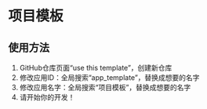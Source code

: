 # 项目模板


## 使用方法

1. GitHub仓库页面“use this template”，创建新仓库
2. 修改应用ID：全局搜索“app_template”，替换成想要的名字
3. 修改应用名字：全局搜索“项目模板”，替换成想要的名字
4. 请开始你的开发！
